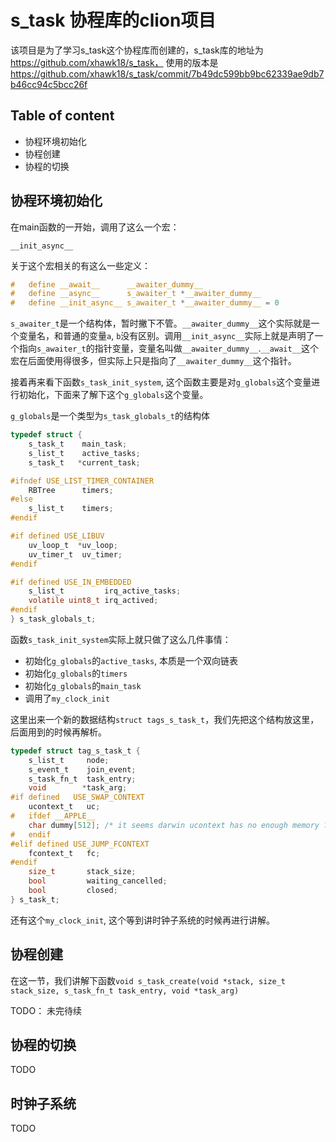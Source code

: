 # s_task 协程库的clion项目

该项目是为了学习s_task这个协程库而创建的，s_task库的地址为 https://github.com/xhawk18/s_task， 使用的版本是 https://github.com/xhawk18/s_task/commit/7b49dc599bb9bc62339ae9db7b46cc94c5bcc26f

## Table of content
- 协程环境初始化
- 协程创建
- 协程的切换

## 协程环境初始化

在main函数的一开始，调用了这么一个宏：
```
__init_async__
```

关于这个宏相关的有这么一些定义：
```c
#   define __await__      __awaiter_dummy__
#   define __async__      s_awaiter_t *__awaiter_dummy__
#   define __init_async__ s_awaiter_t *__awaiter_dummy__ = 0
```

`s_awaiter_t`是一个结构体，暂时撇下不管。`__awaiter_dummy__`这个实际就是一个变量名，和普通的变量`a`, `b`没有区别。调用`__init_async__`实际上就是声明了一个指向`s_awaiter_t`的指针变量，变量名叫做`__awaiter_dummy__`.`__await__`这个宏在后面使用得很多，但实际上只是指向了`__awaiter_dummy__`这个指针。  

接着再来看下函数`s_task_init_system`, 这个函数主要是对`g_globals`这个变量进行初始化，下面来了解下这个`g_globals`这个变量。  

`g_globals`是一个类型为`s_task_globals_t`的结构体  
```c
typedef struct {
    s_task_t    main_task;
    s_list_t    active_tasks;
    s_task_t   *current_task;

#ifndef USE_LIST_TIMER_CONTAINER
    RBTree      timers;
#else
    s_list_t    timers;
#endif

#if defined USE_LIBUV
    uv_loop_t  *uv_loop;
    uv_timer_t  uv_timer;
#endif

#if defined USE_IN_EMBEDDED    
    s_list_t         irq_active_tasks;
    volatile uint8_t irq_actived;
#endif
} s_task_globals_t;
```

函数`s_task_init_system`实际上就只做了这么几件事情：
- 初始化`g_globals`的`active_tasks`, 本质是一个双向链表
- 初始化`g_globals`的`timers`
- 初始化`g_globals`的`main_task`
- 调用了`my_clock_init`

这里出来一个新的数据结构`struct tags_s_task_t`，我们先把这个结构放这里，后面用到的时候再解析。
```c
typedef struct tag_s_task_t {
    s_list_t     node;
    s_event_t    join_event;
    s_task_fn_t  task_entry;
    void        *task_arg;
#if defined   USE_SWAP_CONTEXT
    ucontext_t   uc;
#   ifdef __APPLE__
    char dummy[512]; /* it seems darwin ucontext has no enough memory ? */
#   endif
#elif defined USE_JUMP_FCONTEXT
    fcontext_t   fc;
#endif
    size_t       stack_size;
    bool         waiting_cancelled;
    bool         closed;
} s_task_t;
```

还有这个`my_clock_init`, 这个等到讲时钟子系统的时候再进行讲解。

## 协程创建

在这一节，我们讲解下函数`void s_task_create(void *stack, size_t stack_size, s_task_fn_t task_entry, void *task_arg)`  

TODO： 未完待续

## 协程的切换
TODO

## 时钟子系统
TODO